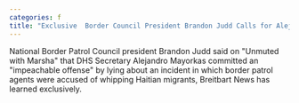```yaml
---
categories: f
title: "Exclusive  Border Council President Brandon Judd Calls for Alejandro Mayorkass Impeachment in Podcast with Sen Marsha Blackburn"
---
```

National Border Patrol Council president Brandon Judd said on "Unmuted with Marsha" that DHS Secretary Alejandro Mayorkas committed an "impeachable offense" by lying about an incident in which border patrol agents were accused of whipping Haitian migrants, Breitbart News has learned exclusively. 